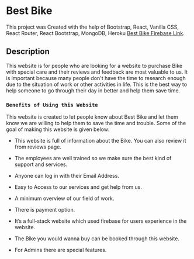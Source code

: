 # Best Bike

This project was Created with the help of Bootstrap, React, Vanilla CSS, React Router, React Bootstrap, MongoDB, Heroku [Best Bike Firebase Link](https://best-bike.web.app//).

## Description

This website is for people who are looking for a website to purchase Bike with special care and their reviews and feedback are most valuable to us. It is important because many people don't have the time to research enough due to the situation of work or other activities in life. This is the best way to help someone to go through their day in better and help them save time.

### `Benefits of Using this Website`

This website is created to let people know about Best Bike and let them know we are willing to help them to save the time and trouble. Some of the goal of making this website is given below:

* This website is full of information about the Bike. You can also review it from reviews page.

* The employees are well trained so we make sure the best kind of support and services.

* Anyone can log in with their Email Address.

* Easy to Access to our services and get help from us.

* A minimum overview of our field of work.

* There is payment option.

* It’s a full-stack website which used firebase for users experience in the website.

* The Bike you would wanna buy can be booked through this website.

* For Admins there are special features.